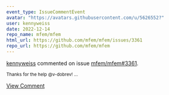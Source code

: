 ```yaml
---
event_type: IssueCommentEvent
avatar: "https://avatars.githubusercontent.com/u/5626552?"
user: kennyweiss
date: 2022-12-14
repo_name: mfem/mfem
html_url: https://github.com/mfem/mfem/issues/3361
repo_url: https://github.com/mfem/mfem
---
```


<a href='https://github.com/kennyweiss' target='_blank'>kennyweiss</a> commented on issue <a href='https://github.com/mfem/mfem/issues/3361' target='_blank'>mfem/mfem#3361</a>.

<small>Thanks for the help @v-dobrev! ...</small>

<a href='https://github.com/mfem/mfem/issues/3361' target='_blank'>View Comment</a>